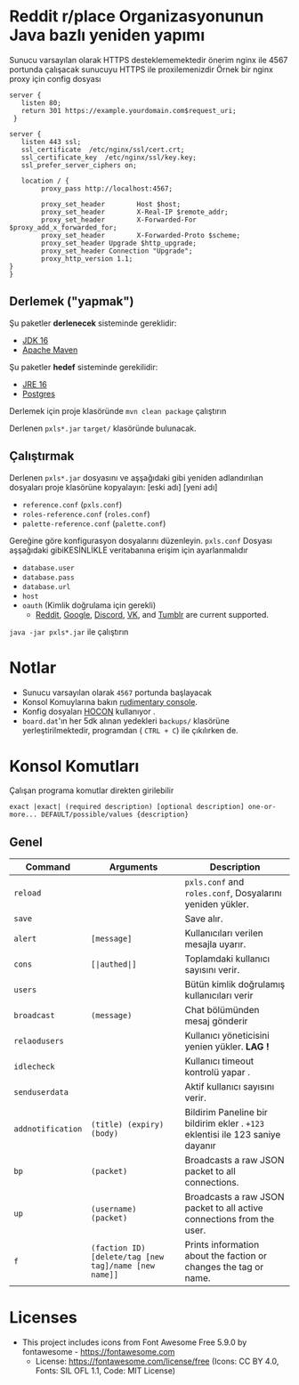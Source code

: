 # Reddit r/place Organizasyonunun Java bazlı yeniden yapımı

Sunucu varsayılan olarak HTTPS desteklememektedir önerim nginx ile 4567 portunda çalışacak sunucuyu HTTPS ile proxilemenizdir
Örnek bir nginx proxy için config dosyası


`server {`<br />
`   listen 80;`<br />
`   return 301 https://example.yourdomain.com$request_uri;`<br />
` }`<br />
` `<br />
`server {`<br />
`   listen 443 ssl;`<br />
`   ssl_certificate  /etc/nginx/ssl/cert.crt;`<br />
`   ssl_certificate_key  /etc/nginx/ssl/key.key;`<br />
`   ssl_prefer_server_ciphers on;`<br />
` `<br />
`   location / {`<br />
`        proxy_pass http://localhost:4567;`<br />
` `<br />
`        proxy_set_header        Host $host;`<br />
`        proxy_set_header        X-Real-IP $remote_addr;`<br />
`        proxy_set_header        X-Forwarded-For $proxy_add_x_forwarded_for;`<br />
`        proxy_set_header        X-Forwarded-Proto $scheme;`<br />
`        proxy_set_header Upgrade $http_upgrade;`<br />
`        proxy_set_header Connection "Upgrade";`<br />
`        proxy_http_version 1.1;`<br />
`}`<br />
`}`<br />


## Derlemek ("yapmak")

Şu paketler **derlenecek** sisteminde gereklidir:

* [JDK 16][jdk16]
* [Apache Maven][maven]

Şu paketler **hedef** sisteminde gerekilidir:

* [JRE 16][jdk16]
* [Postgres][postgres]

Derlemek için proje klasöründe `mvn clean package` çalıştırın

Derlenen `pxls*.jar` `target/` klasöründe bulunacak.

## Çalıştırmak

Derlenen `pxls*.jar` dosyasını ve aşşağıdaki gibi yeniden adlandırılıan dosyaları proje klasörüne kopyalayın:
   [eski adı]       [yeni adı]
* `reference.conf` (`pxls.conf`)
* `roles-reference.conf` (`roles.conf`)
* `palette-reference.conf` (`palette.conf`)

Gereğine göre konfigurasyon dosyalarını düzenleyin. `pxls.conf` Dosyası aşşağıdaki gibiKESİNLİKLE veritabanına erişim için ayarlanmalıdır

* `database.user`
* `database.pass`
* `database.url`
* `host`
* `oauth` (Kimlik doğrulama için gerekli)
    * [Reddit][redditapps], [Google][googleconsole], [Discord][discordapps], [VK][vkapps], and [Tumblr][tumblrapps] are current supported.

`java -jar pxls*.jar` ile çalıştırın

# Notlar

* Sunucu varsayılan olarak `4567` portunda başlayacak
* Konsol Komuylarına bakın [rudimentary console](#console-commands).
* Konfig dosyaları [HOCON][hocon] kullanıyor .
* `board.dat`'ın her 5dk alınan yedekleri `backups/` klasörüne yerleştirilmektedir, programdan ( `CTRL + C`) ile çıkılırken de.


# Konsol Komutları 

Çalışan programa komutlar direkten girilebilir

`exact |exact| (required description) [optional description] one-or-more... DEFAULT/possible/values {description}`

## Genel

| Command | Arguments | Description |
| --- | --- | --- |
| `reload` || `pxls.conf` and `roles.conf`, Dosyalarını yeniden yükler. |
| `save` || Save alır. |
| `alert` | `[message]` | Kullanıcıları verilen mesajla uyarır. |
| `cons` | `[\|authed\|]` | Toplamdaki kullanıcı sayısını verir. |
| `users` || Bütün kimlik doğrulamış kullanıcıları verir |
| `broadcast` | `(message)` | Chat bölümünden mesaj gönderir |
| `relaodusers` || Kullanıcı yöneticisini yenien yükler. **LAG !** |
| `idlecheck` || Kullanıcı timeout kontrolü yapar . |
| `senduserdata` || Aktif kullanıcı sayısını verir. |
| `addnotification` | `(title) (expiry) (body)` | Bildirim Paneline bir bildirim ekler . `+123` eklentisi ile 123 saniye dayanır |
| `bp` | `(packet)` | Broadcasts a raw JSON packet to all connections. |
| `up` | `(username) (packet)` | Broadcasts a raw JSON packet to all active connections from the user. |
| `f` | `(faction ID) [delete/tag [new tag]/name [new name]]` | Prints information about the faction or changes the tag or name. |

# Licenses
- This project includes icons from Font Awesome Free 5.9.0 by fontawesome - https://fontawesome.com
    - License: https://fontawesome.com/license/free (Icons: CC BY 4.0, Fonts: SIL OFL 1.1, Code: MIT License)

[place]: https://reddit.com/r/place/
[docker]: https://github.com/aneurinprice/docker-pxls.space
[dockerhub]: https://hub.docker.com/r/m08y/docker-pxls.space
[actions]: https://github.com/pxlsspace/Pxls/actions/workflows/maven.yml
[maven]: https://maven.apache.org/
[java]: https://www.java.com/en/download/linux_manual.jsp
[jdk16]: https://openjdk.java.net/projects/jdk/16/
[postgres]: https://www.postgresql.org/
[hocon]: https://github.com/typesafehub/config/blob/master/HOCON.md
[googleconsole]: https://console.developers.google.com
[redditapps]: https://www.reddit.com/prefs/apps
[discordapps]: https://discord.com/developers/applications/me
[vkapps]: https://vk.com/apps?act=manage
[tumblrapps]: https://www.tumblr.com/oauth/apps
[captcha]: https://www.google.com/recaptcha/admin
